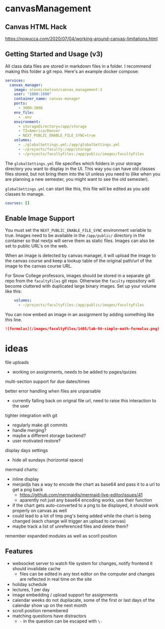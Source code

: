 # canvasManagement

## Canvas HTML Hack

<https://nowucca.com/2020/07/04/working-around-canvas-limitations.html>

## Getting Started and Usage (v3)

All class data files are stored in markdown files in a folder. I recommend making this folder a git repo. Here's an example docker compose:

```yml
services:
  canvas_manager:
    image: alexmickelson/canvas_management:3
    user: "1000:1000"
    container_name: canvas-manager
    ports:
      - 3000:3000
    env_file:
      - .env
    environment:
      - storageDirectory=/app/storage
      - TZ=America/Denver
      - NEXT_PUBLIC_ENABLE_FILE_SYNC=true
    volumes:
      - ./globalSettings.yml:/app/globalSettings.yml
      - ~/projects/faculty:/app/storage
      - ~/projects/facultyFiles:/app/public/images/facultyFiles
```

The `globalSettings.yml` file specifies which folders in your storage directory you want to display in the UI. This way you can have old classes files stored, but not bring them into the UI unless you need to (like when you are planning a new semester, you might want to see the old semester).

`globalSettings.yml` can start like this, this file will be edited as you add classes to manage.

```yml
courses: []
```


## Enable Image Support


You must set the `NEXT_PUBLIC_ENABLE_FILE_SYNC` environment variable to true. Images need to be available in the `/app/public/` directory in the container so that nextjs will serve them as static files. Images can also be set to public URL's on the web.

When an image is detected by canvas manager, it will upload the image to the canvas course and keep a lookup table of the original path/url of the image to the canvas course URL.

For Snow College professors, images should be stored in a separate git repo from the `facultyFiles` git repo. Otherwise the `faculty` repository will become cluttered with duplicated large binary images. Set up your volume like this:

```yml
    volumes:
      - ~/projects/facultyFiles:/app/public/images/facultyFiles
```

You can now embed an image in an assignment by adding something like this line.

```md
![formulas](/images/facultyFiles/1405/lab-04-simple-math-formulas.png)
```

# ideas

file uploads
- working on assignments, needs to be added to pages/quizes

multi-section support for due dates/times

better error handling when files are unparsable
- currently falling back on orignal file url, need to raise this interaction to the user

tighter integration with git
- regularly make git commits
- handle merging?
- maybe a different storage backend?
- user motivated restore?

display days settings
- hide all sundays (horizontal space)


mermaid charts:
- inline display
- merjaidjs has a way to encode the chart as base64 and pass it to a url to get a png back
    - <https://github.com/mermaidjs/mermaid-live-editor/issues/41>
    - aparently not just any base64 encoding works, use their function
- if the chart gets auto-converted to a png to be displayed, it should work properly on canvas as well
- could lead to a lot of tmp png's being added while the chart is being changed (each change will trigger an upload to canvas)
- maybe track a list of unreferenced files and delete them?

remember expanded modules as well as scorll position


## Features
- websocket server to watch file system for changes, notify frontend it should invalidate cache
    - files can be edited in any text editor on the computer and changes are reflected in real time on the site
- holiday schedule
- lectures, 1 per day
- image embedding / upload support for assignments
- calendar weeks do not dupliacate, some of the first or last days of the calendar show up on the next month
- scroll position remembered
- matching questions have distractors
   - `-` in the question can be escaped with `\-`